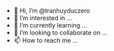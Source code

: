 - 👋 Hi, I’m @tranhuyduczero
- 👀 I’m interested in ...
- 🌱 I’m currently learning ...
- 💞️ I’m looking to collaborate on ...
- 📫 How to reach me ...

<!---
tranhuyduczero/tranhuyduczero is a ✨ special ✨ repository because its `README.md` (this file) appears on your GitHub profile.
You can click the Preview link to take a look at your changes.
--->
